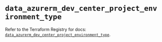 # `data_azurerm_dev_center_project_environment_type`

Refer to the Terraform Registry for docs: [`data_azurerm_dev_center_project_environment_type`](https://registry.terraform.io/providers/hashicorp/azurerm/4.38.0/docs/data-sources/dev_center_project_environment_type).
